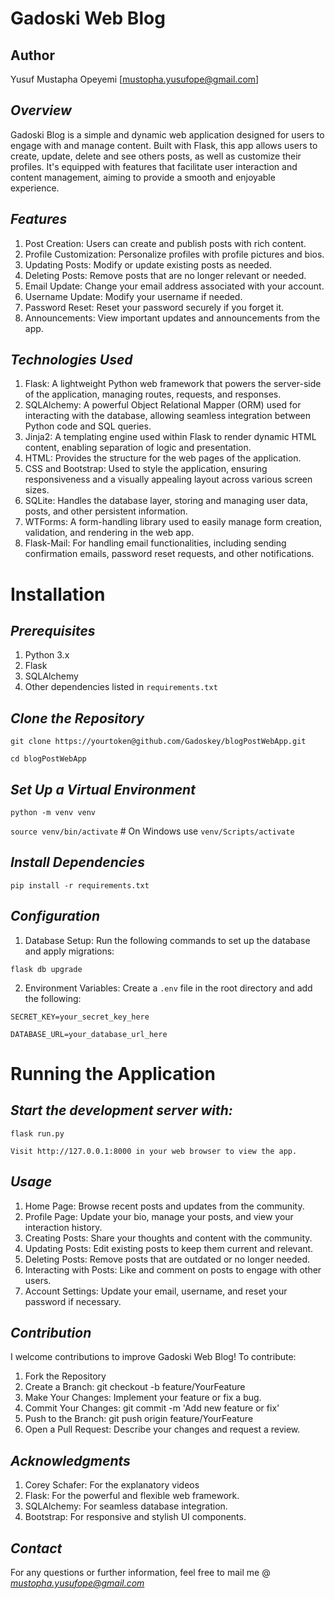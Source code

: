 # **Gadoski Web Blog**

## **Author**

Yusuf Mustapha Opeyemi [mustopha.yusufope@gmail.com]

## ***Overview***

Gadoski Blog is a simple and dynamic web application designed for users to engage with and manage content. Built with Flask, this app allows users to create, update, delete and see others posts, as well as customize their profiles. It's equipped with features that facilitate user interaction and content management, aiming to provide a smooth and enjoyable experience.

## ***Features***

1. Post Creation: Users can create and publish posts with rich content.
2. Profile Customization: Personalize profiles with profile pictures and bios.
3. Updating Posts: Modify or update existing posts as needed.
4. Deleting Posts: Remove posts that are no longer relevant or needed.
5. Email Update: Change your email address associated with your account.
6. Username Update: Modify your username if needed.
7. Password Reset: Reset your password securely if you forget it.
8. Announcements: View important updates and announcements from the app.


## ***Technologies Used***

1. Flask: A lightweight Python web framework that powers the server-side of the application, managing routes, requests, and responses.
2. SQLAlchemy: A powerful Object Relational Mapper (ORM) used for interacting with the database, allowing seamless integration between Python code and SQL queries.
3. Jinja2: A templating engine used within Flask to render dynamic HTML content, enabling separation of logic and presentation.
4. HTML: Provides the structure for the web pages of the application.
5. CSS and Bootstrap: Used to style the application, ensuring responsiveness and a visually appealing layout across various screen sizes.
6. SQLite: Handles the database layer, storing and managing user data, posts, and other persistent information.
7. WTForms: A form-handling library used to easily manage form creation, validation, and rendering in the web app.
8. Flask-Mail: For handling email functionalities, including sending confirmation emails, password reset requests, and other notifications.

# **Installation**

## ***Prerequisites***

1. Python 3.x
2. Flask
3. SQLAlchemy
4. Other dependencies listed in `requirements.txt`

## ***Clone the Repository***

`git clone https://yourtoken@github.com/Gadoskey/blogPostWebApp.git`

`cd blogPostWebApp`

## ***Set Up a Virtual Environment***

`python -m venv venv`

`source venv/bin/activate`  # On Windows use `venv/Scripts/activate`

## ***Install Dependencies***

`pip install -r requirements.txt`

## ***Configuration***
1. Database Setup: Run the following commands to set up the database and apply migrations:

`flask db upgrade`

2. Environment Variables: Create a `.env` file in the root directory and add the following:

`SECRET_KEY=your_secret_key_here`

`DATABASE_URL=your_database_url_here`

# **Running the Application**

## ***Start the development server with:***

`flask run.py`

`Visit http://127.0.0.1:8000 in your web browser to view the app.`

## ***Usage***

1. Home Page: Browse recent posts and updates from the community.
2. Profile Page: Update your bio, manage your posts, and view your interaction history.
3. Creating Posts: Share your thoughts and content with the community.
4. Updating Posts: Edit existing posts to keep them current and relevant.
5. Deleting Posts: Remove posts that are outdated or no longer needed.
6. Interacting with Posts: Like and comment on posts to engage with other users.
7. Account Settings: Update your email, username, and reset your password if necessary.

## ***Contribution***

I welcome contributions to improve Gadoski Web Blog! To contribute:

1. Fork the Repository
2. Create a Branch: git checkout -b feature/YourFeature
3. Make Your Changes: Implement your feature or fix a bug.
4. Commit Your Changes: git commit -m 'Add new feature or fix'
5. Push to the Branch: git push origin feature/YourFeature
6. Open a Pull Request: Describe your changes and request a review.

## ***Acknowledgments***

1. Corey Schafer: For the explanatory videos
2. Flask: For the powerful and flexible web framework.
3. SQLAlchemy: For seamless database integration.
4. Bootstrap: For responsive and stylish UI components.

## ***Contact***

For any questions or further information, feel free to mail me @ *mustopha.yusufope@gmail.com*